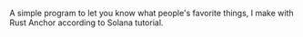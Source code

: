   A simple program to let you know what people's favorite things, I make with Rust Anchor according to Solana tutorial.
